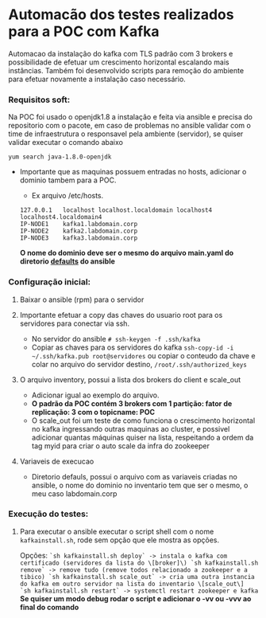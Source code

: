 # Automacão dos testes realizados para a POC com Kafka

Automacao da instalação do kafka com TLS padrão com 3 brokers e possibilidade de efetuar um crescimento horizontal escalando mais instâncias.
Também foi desenvolvido scripts para remoção do ambiente para efetuar novamente a instalação caso necessário.

### Requisitos soft:

Na POC foi usado o openjdk1.8 a instalação e feita via ansible e precisa do repositorio com o pacote, em caso de problemas no ansible validar com o time de infraestrutura o responsavel pela ambiente (servidor), se quiser validar executar o comando abaixo

    yum search java-1.8.0-openjdk
    
- Importante que as maquinas possuem entradas no hosts, adicionar o dominio tambem para a POC.

    - Ex arquivo /etc/hosts. 
    ```
    127.0.0.1   localhost localhost.localdomain localhost4 localhost4.localdomain4
    IP-NODE1	kafka1.labdomain.corp
    IP-NODE2	kafka2.labdomain.corp
    IP-NODE3	kafka3.labdomain.corp
    ```
    **O nome do dominio deve ser o mesmo do arquivo main.yaml do diretorio [defaults](deploy_kafkatibco/defaults) do ansible**

### Configuração inicial: 

1. Baixar o ansible (rpm) para o servidor

2. Importante efetuar a copy das chaves do usuario root para os servidores para conectar via ssh.
    - No servidor do ansible
    `# ssh-keygen -f .ssh/kafka`
    - Copiar as chaves para os servidores do kafka
    `ssh-copy-id -i ~/.ssh/kafka.pub root@servidores` ou copiar o conteudo da chave e colar no arquivo do servidor destino, `/root/.ssh/authorized_keys`

3. O arquivo inventory, possui a lista dos brokers do client e scale_out 
    - Adicionar igual ao exemplo do arquivo.
    - **O padrão da POC contém 3 brokers com 1 partição: fator de replicação: 3 com o topicname: POC**
    - O scale_out foi um teste de como funciona o crescimento horizontal no kafka ingressando outras maquinas ao cluster, e possivel adicionar quantas máquinas quiser na lista, respeitando a ordem da tag myid para criar o auto scale da infra do zookeeper

4. Variaveis de execucao

    - Diretorio defauls, possui o arquivo com as variaveis criadas no ansible, o nome do dominio no inventario tem que ser o mesmo, o meu caso labdomain.corp

### Execução do testes:

1. Para executar o ansible executar o script shell com o nome `kafkainstall.sh`, rode sem opção que ele mostra as opções.

    Opções: 
        ```
        `sh kafkainstall.sh deploy` -> instala o kafka com certificado (servidores da lista do \[broker]\)
        `sh kafkainstall.sh remove` -> remove tudo (remove todos relacionado a zookeeper e a tibico)
        `sh kafkainstall.sh scale_out` -> cria uma outra instancia do kafka em outro servidor na lista do inventario \[scale_out\] 
        `sh kafkainstall.sh restart` -> systemctl restart zookeeper e kafka
        ```
    **Se quiser um modo debug rodar o script e adicionar o -vv ou -vvv ao final do comando**